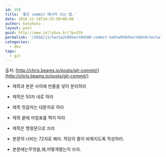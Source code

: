 ```yaml
---
id: 159
title: '좋은 commit 메시지 쓰는 법.'
date: 2016-11-18T14:33:50+00:00
author: hotohoto
layout: post
guid: http://www.jollybus.kr/?p=159
permalink: '/2016/11/%ec%a2%8b%ec%9d%80-commit-%eb%a9%94%ec%8b%9c%ec%a7%80-%ec%93%b0%eb%8a%94-%eb%b2%95/'
categories:
  - dev
tags:
  - git
---
```

출처: [http://chris.beams.io/posts/git-commit/](http://chris.beams.io/posts/git-commit/)

* 제목과 본문 사이에 빈줄을 넣어 분리하라

* 제목은 50자 내로 하라

* 제목 첫글자는 대문자로 하라

* 제목 끝에 마침표를 찍지 마라

* 제목은 명령문으로 쓰라

* 본문의 너비는 72자로 해라. 적당히 줄이 바꿔지도록 작성하라.

* 본문에는무엇을,왜,어떻게했는지 쓰라.
